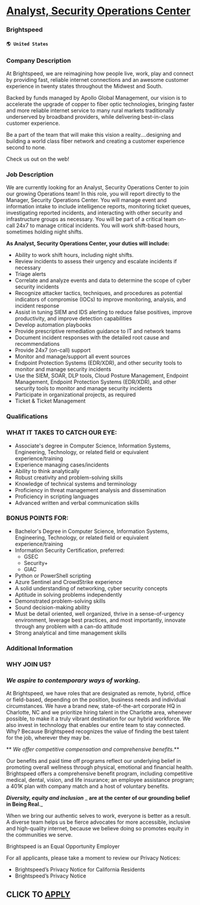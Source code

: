 # [Analyst, Security Operations Center](https://www.remotewlb.com/apply/analyst-security-operations-center)  
### Brightspeed  
#### `🌎 United States`  

### Company Description

At Brightspeed, we are reimagining how people live, work, play and connect by providing fast, reliable internet connections and an awesome customer experience in twenty states throughout the Midwest and South.

Backed by funds managed by Apollo Global Management, our vision is to accelerate the upgrade of copper to fiber optic technologies, bringing faster and more reliable internet service to many rural markets traditionally underserved by broadband providers, while delivering best-in-class customer experience.

Be a part of the team that will make this vision a reality….designing and building a world class fiber network and creating a customer experience second to none.

Check us out on the web!

### Job Description

We are currently looking for an Analyst, Security Operations Center to join our growing Operations team! In this role, you will report directly to the Manager, Security Operations Center. You will manage event and information intake to include intelligence reports, monitoring ticket queues, investigating reported incidents, and interacting with other security and infrastructure groups as necessary. You will be part of a critical team on-call 24x7 to manage critical incidents. You will work shift-based hours, sometimes holding night shifts.

**As Analyst, Security Operations Center, your duties will include:**

  * Ability to work shift hours, including night shifts.
  * Review incidents to assess their urgency and escalate incidents if necessary
  * Triage alerts
  * Correlate and analyze events and data to determine the scope of cyber security incidents
  * Recognize attacker tactics, techniques, and procedures as potential indicators of compromise (IOCs) to improve monitoring, analysis, and incident response
  * Assist in tuning SIEM and IDS alerting to reduce false positives, improve productivity, and improve detection capabilities
  * Develop automation playbooks
  * Provide prescriptive remediation guidance to IT and network teams
  * Document incident responses with the detailed root cause and recommendations
  * Provide 24x7 (on-call) support
  * Monitor and manage/support all event sources
  * Endpoint Protection Systems (EDR/XDR), and other security tools to monitor and manage security incidents
  * Use the SIEM, SOAR, DLP tools, Cloud Posture Management, Endpoint Management, Endpoint Protection Systems (EDR/XDR), and other security tools to monitor and manage security incidents
  * Participate in organizational projects, as required
  * Ticket & Ticket Management

### Qualifications

### WHAT IT TAKES TO CATCH OUR EYE:

  * Associate's degree in Computer Science, Information Systems, Engineering, Technology, or related field or equivalent experience/training
  * Experience managing cases/incidents
  * Ability to think analytically
  * Robust creativity and problem-solving skills
  * Knowledge of technical systems and terminology
  * Proficiency in threat management analysis and dissemination
  * Proficiency in scripting languages
  * Advanced written and verbal communication skills

### BONUS POINTS FOR:

  * Bachelor's Degree in Computer Science, Information Systems, Engineering, Technology, or related field or equivalent experience/training
  * Information Security Certification, preferred:
    * GSEC
    * Security+
    * GIAC
  * Python or PowerShell scripting
  * Azure Sentinel and CrowdStrike experience
  * A solid understanding of networking, cyber security concepts
  * Aptitude in solving problems independently
  * Demonstrated problem-solving skills
  * Sound decision-making ability
  * Must be detail oriented, well organized, thrive in a sense-of-urgency environment, leverage best practices, and most importantly, innovate through any problem with a can-do attitude
  * Strong analytical and time management skills

### Additional Information

### WHY JOIN US?

###  _We aspire to contemporary ways of working._

At Brightspeed, we have roles that are designated as remote, hybrid, office or field-based, depending on the position, business needs and individual circumstances. We have a brand new, state-of-the-art corporate HQ in Charlotte, NC and we prioritize hiring talent in the Charlotte area, whenever possible, to make it a truly vibrant destination for our hybrid workforce. We also invest in technology that enables our entire team to stay connected. Why? Because Brightspeed recognizes the value of finding the best talent for the job, wherever they may be.

 ** _We offer competitive compensation and comprehensive benefits._**

Our benefits and paid time off programs reflect our underlying belief in promoting overall wellness through physical, emotional and financial health. Brightspeed offers a comprehensive benefit program, including competitive medical, dental, vision, and life insurance; an employee assistance program; a 401K plan with company match and a host of voluntary benefits.

**_Diversity, equity and inclusion_** _ **are at the center of our grounding belief in Being Real**._

When we bring our authentic selves to work, everyone is better as a result. A diverse team helps us be fierce advocates for more accessible, inclusive and high-quality internet, because we believe doing so promotes equity in the communities we serve.

Brightspeed is an Equal Opportunity Employer

For all applicants, please take a moment to review our Privacy Notices:

  * Brightspeed’s Privacy Notice for California Residents
  * Brightspeed’s Privacy Notice

  
## CLICK TO [APPLY](https://www.remotewlb.com/apply/analyst-security-operations-center)


